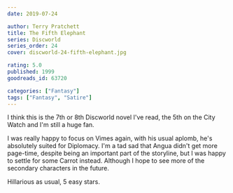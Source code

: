 ```yaml
---
date: 2019-07-24

author: Terry Pratchett
title: The Fifth Elephant
series: Discworld
series_order: 24
cover: discworld-24-fifth-elephant.jpg

rating: 5.0
published: 1999
goodreads_id: 63720

categories: ["Fantasy"]
tags: ["Fantasy", "Satire"]
---
```


I think this is the 7th or 8th Discworld novel I've read, the 5th on the City Watch and I'm still a huge fan.

<!--more-->

I was really happy to focus on Vimes again, with his usual aplomb, he's absolutely suited for Diplomacy. I'm a tad sad that Angua didn't get more page-time, despite being an important part of the storyline, but I was happy to settle for some Carrot instead. Although I hope to see more of the secondary characters in the future.

Hillarious as usual, 5 easy stars.
